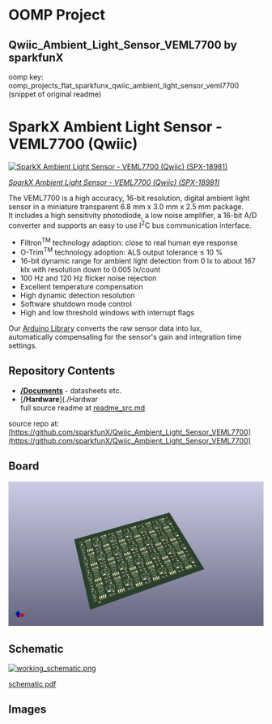 # OOMP Project  
## Qwiic_Ambient_Light_Sensor_VEML7700  by sparkfunX  
  
oomp key: oomp_projects_flat_sparkfunx_qwiic_ambient_light_sensor_veml7700  
(snippet of original readme)  
  
SparkX Ambient Light Sensor - VEML7700 (Qwiic)  
========================================  
  
[![SparkX Ambient Light Sensor - VEML7700 (Qwiic) (SPX-18981)](https://cdn.sparkfun.com//assets/parts/1/8/5/5/5/18981-Ambient_Light_Sensor_-_VEML7700__Qwiic_-01.jpg)](https://www.sparkfun.com/products/18981)  
  
[*SparkX Ambient Light Sensor - VEML7700 (Qwiic) (SPX-18981)*](https://www.sparkfun.com/products/18981)  
  
The VEML7700 is a high accuracy, 16-bit resolution, digital ambient light sensor in a miniature transparent 6.8 mm x 3.0 mm x 2.5 mm package.  
It includes a high sensitivity photodiode, a low noise amplifier, a 16-bit A/D converter and supports an easy to use I<sup>2</sup>C bus communication interface.  
  
* Filtron<sup>TM</sup> technology adaption: close to real human eye response  
* O-Trim<sup>TM</sup> technology adoption: ALS output tolerance ≤ 10 %  
* 16-bit dynamic range for ambient light detection from 0 lx to about 167 klx with resolution down to 0.005 lx/count  
* 100 Hz and 120 Hz flicker noise rejection  
* Excellent temperature compensation  
* High dynamic detection resolution  
* Software shutdown mode control  
* High and low threshold windows with interrupt flags  
  
Our [Arduino Library](https://github.com/sparkfun/SparkFun_VEML7700_Arduino_Library) converts the raw sensor data into lux,  
automatically compensating for the sensor's gain and integration time settings.  
  
Repository Contents  
-------------------  
  
- [**/Documents**](./Documents) - datasheets etc.  
- [**/Hardware**](./Hardwar  
  full source readme at [readme_src.md](readme_src.md)  
  
source repo at: [https://github.com/sparkfunX/Qwiic_Ambient_Light_Sensor_VEML7700](https://github.com/sparkfunX/Qwiic_Ambient_Light_Sensor_VEML7700)  
## Board  
  
[![working_3d.png](working_3d_600.png)](working_3d.png)  
## Schematic  
  
[![working_schematic.png](working_schematic_600.png)](working_schematic.png)  
  
[schematic pdf](working_schematic.pdf)  
## Images  

